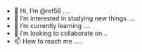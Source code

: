 - 👋 Hi, I’m @ret56 ....
- 👀 I’m interested in studying new things ....
- 🌱 I’m currently learning ....
- 💞️ I’m looking to collaborate on ..
- 📫 How to reach me .....
  

<!---
ret56/ret56 is a ✨ special ✨ repository because its `README.md` (this file) appears on your GitHub profile.
You can click the Preview link to take a look at your changes.
--->
